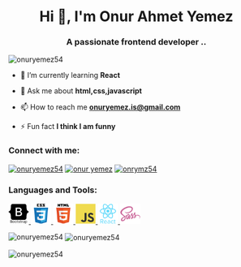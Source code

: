 <h1 align="center">Hi 👋, I'm Onur Ahmet Yemez</h1>
<h3 align="center">A passionate frontend developer ..</h3>

<p align="left"> <img src="https://komarev.com/ghpvc/?username=onuryemez54&label=Profile%20views&color=0e75b6&style=flat" alt="onuryemez54" /> </p>


- 🌱 I’m currently learning **React**

- 💬 Ask me about **html,css,javascript**

- 📫 How to reach me **onuryemez.is@gmail.com**

- ⚡ Fun fact **I think I am funny**

<h3 align="left">Connect with me:</h3>
<p align="left">
<a href="https://codepen.io/onuryemez54" target="blank"><img align="center" src="https://raw.githubusercontent.com/rahuldkjain/github-profile-readme-generator/master/src/images/icons/Social/codepen.svg" alt="onuryemez54" height="30" width="40" /></a>
<a href="https://linkedin.com/in/onur-yemez-18a837168" target="blank"><img align="center" src="https://raw.githubusercontent.com/rahuldkjain/github-profile-readme-generator/master/src/images/icons/Social/linked-in-alt.svg" alt="onur yemez" height="30" width="40" /></a>
<a href="https://instagram.com/onrymz54" target="blank"><img align="center" src="https://raw.githubusercontent.com/rahuldkjain/github-profile-readme-generator/master/src/images/icons/Social/instagram.svg" alt="onrymz54" height="30" width="40" /></a>
</p>

<h3 align="left">Languages and Tools:</h3>
<p align="left"> <a href="https://getbootstrap.com" target="_blank" rel="noreferrer"> <img src="https://raw.githubusercontent.com/devicons/devicon/master/icons/bootstrap/bootstrap-plain-wordmark.svg" alt="bootstrap" width="40" height="40"/> </a> <a href="https://www.w3schools.com/css/" target="_blank" rel="noreferrer"> <img src="https://raw.githubusercontent.com/devicons/devicon/master/icons/css3/css3-original-wordmark.svg" alt="css3" width="40" height="40"/> </a> <a href="https://www.w3.org/html/" target="_blank" rel="noreferrer"> <img src="https://raw.githubusercontent.com/devicons/devicon/master/icons/html5/html5-original-wordmark.svg" alt="html5" width="40" height="40"/> </a> <a href="https://developer.mozilla.org/en-US/docs/Web/JavaScript" target="_blank" rel="noreferrer"> <img src="https://raw.githubusercontent.com/devicons/devicon/master/icons/javascript/javascript-original.svg" alt="javascript" width="40" height="40"/> </a> <a href="https://reactjs.org/" target="_blank" rel="noreferrer"> <img src="https://raw.githubusercontent.com/devicons/devicon/master/icons/react/react-original-wordmark.svg" alt="react" width="40" height="40"/> </a> <a href="https://sass-lang.com" target="_blank" rel="noreferrer"> <img src="https://raw.githubusercontent.com/devicons/devicon/master/icons/sass/sass-original.svg" alt="sass" width="40" height="40"/> </a> </p>

<p><img align="left" src="https://github-readme-stats.vercel.app/api/top-langs?username=onuryemez54&show_icons=true&locale=en&layout=compact" alt="onuryemez54" /></p>

<p>&nbsp;<img align="center" src="https://github-readme-stats.vercel.app/api?username=onuryemez54&show_icons=true&locale=en" alt="onuryemez54" /></p>

<p><img align="center" src="https://github-readme-streak-stats.herokuapp.com/?user=onuryemez54&" alt="onuryemez54" /></p>
